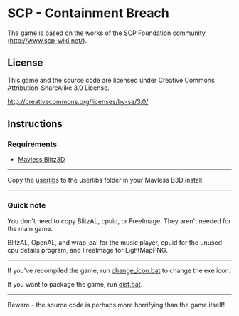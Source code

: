 # SCP - Containment Breach

The game is based on the works of the SCP Foundation community (http://www.scp-wiki.net/).

## License

This game and the source code are licensed under Creative Commons Attribution-ShareAlike 3.0 License.

http://creativecommons.org/licenses/by-sa/3.0/

## Instructions

### Requirements
- [Mavless Blitz3D](MavlessB3DSetup.exe)

---

Copy the [userlibs](userlibs) to the userlibs folder in your Mavless B3D install.

---

### Quick note
You don't need to copy BlitzAL, cpuid, or FreeImage. They aren't needed for the main game.

BlitzAL, OpenAL, and wrap_oal for the music player, cpuid for the unused cpu details program, and FreeImage for LightMapPNG.

---

If you've recompiled the game, run [change_icon.bat](change_icon.bat) to change the exe icon.

If you want to package the game, run [dist.bat](dist.bat).

---

Beware - the source code is perhaps more horrifying than the game itself!
